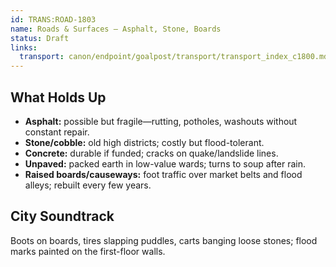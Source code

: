 ```yaml
---
id: TRANS:ROAD-1803
name: Roads & Surfaces — Asphalt, Stone, Boards
status: Draft
links:
  transport: canon/endpoint/goalpost/transport/transport_index_c1800.md
---
```


## What Holds Up
- **Asphalt:** possible but fragile—rutting, potholes, washouts without constant repair.
- **Stone/cobble:** old high districts; costly but flood-tolerant.
- **Concrete:** durable if funded; cracks on quake/landslide lines.
- **Unpaved:** packed earth in low-value wards; turns to soup after rain.
- **Raised boards/causeways:** foot traffic over market belts and flood alleys; rebuilt every few years.

## City Soundtrack
Boots on boards, tires slapping puddles, carts banging loose stones; flood marks painted on the first-floor walls.
